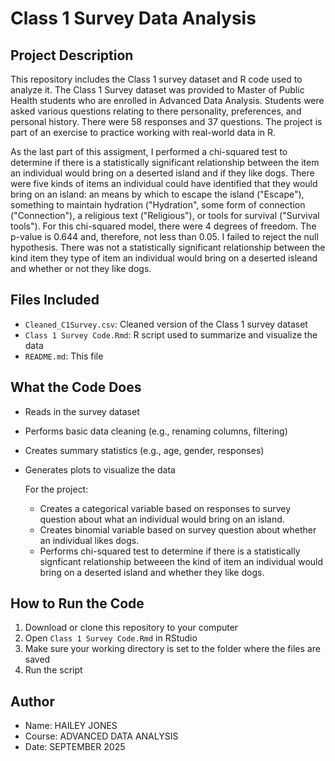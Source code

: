 # Class 1 Survey Data Analysis
## Project Description
This repository includes the Class 1 survey dataset and R code used to
analyze it. The Class 1 Survey dataset was provided to Master of Public Health 
students who are enrolled in Advanced Data Analysis. Students were asked various
questions relating to there personality, preferences, and personal history. 
There were 58 responses and 37 questions. The project is part of 
an exercise to practice working with real-world data in R. 

As the last part of this assigment, I performed a chi-squared 
test to determine if there is a  statistically significant relationship between 
the item an individual would bring on a deserted island and if they like dogs.
There were five kinds of items an individual could have identified that they would bring on an island: an means by which
to escape the island ("Escape"), something to maintain hydration ("Hydration", some form of connection ("Connection"), 
a religious text ("Religious"), or tools for survival ("Survival tools").
For this chi-squared model, there were 4 degrees of freedom. The p-value is 0.644 and,
therefore, not less than 0.05. I failed to reject the null hypothesis. There was not a statistically
significant relationship between the kind item they type of item an individual 
would bring on a deserted isleand and whether or not they like dogs.
## Files Included
- `Cleaned_C1Survey.csv`: Cleaned version of the Class 1 survey dataset
- `Class 1 Survey Code.Rmd`: R script used to summarize and visualize the data
- `README.md`: This file
## What the Code Does
- Reads in the survey dataset
- Performs basic data cleaning (e.g., renaming columns, filtering)
- Creates summary statistics (e.g., age, gender, responses)
- Generates plots to visualize the data

  For the project:
  - Creates a categorical variable based on responses to survey question about what an individual would bring on an island.
  - Creates binomial variable based on survey question about whether an individual likes dogs.
  - Performs chi-squared test to determine if there is a statistically signficant relationship betweeen the kind of item
    an individual would bring on a deserted island and whether they like dogs.
## How to Run the Code
1. Download or clone this repository to your computer
2. Open `Class 1 Survey Code.Rmd` in RStudio
3. Make sure your working directory is set to the folder where the files are
saved
4. Run the script
## Author
- Name: HAILEY JONES
- Course: ADVANCED DATA ANALYSIS
- Date: SEPTEMBER 2025
